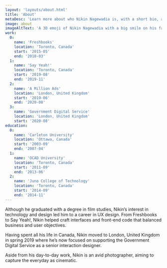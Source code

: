 ```yaml
---
layout: 'layouts/about.html'
title: 'About'
metaDesc: 'Learn more about who Nikin Nagewadia is, with a short bio, and list of his past work and education experiences.'
image: about
imageAltText: 'A 3D emoji of Nikin Nagewadia with a big smile on his face.'
work:
  0:
    name: 'Freshbooks'
    location: 'Toronto, Canada'
    start: '2015-05'
    end: '2018-03'
  1:
    name: 'Say Yeah!'
    location: 'Toronto, Canada'
    start: '2019-08'
    end: '2019-11'
  2:
    name: 'A Million Ads'
    location: 'London, United Kingdom'
    start: '2019-06'
    end: '2020-08'
  3:
    name: 'Government Digital Service'
    location: 'London, United Kingdom'
    start: '2020-08'
education:
  0:
    name: 'Carleton University'
    location: 'Ottawa, Canada'
    start: '2003-09'
    end: '2007-04'
  1:
    name: 'OCAD University'
    location: 'Toronto, Canada'
    start: '2011-09'
    end: '2013-06'
  2:
    name: 'Juno College of Technology'
    location: 'Toronto, Canada'
    start: '2014-09'
    end: '2014-11'
---
```


<p>Although he graduated with a degree in film studies, Nikin’s interest in technology and design led him to a career in UX design. From Freshbooks to Say Yeah!, Nikin helped craft interfaces and front-end code that balanced business and user objectives.</p>

<p>Having spent all his life in Canada, Nikin moved to London, United Kingdom in spring 2019 where he’s now focused on supporting the Government Digital Service as a senior interaction designer.</p>

<p>Aside from his day-to-day work, Nikin is an avid photographer, aiming to capture the everyday as cinematic.</p>
